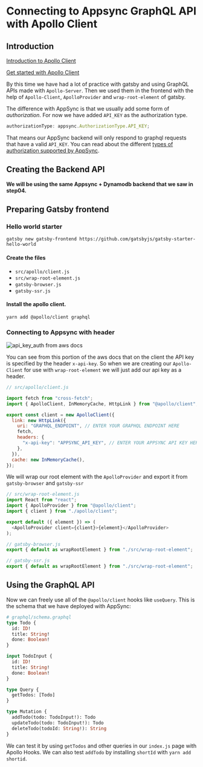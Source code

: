 # Connecting to Appsync GraphQL API with Apollo Client

## Introduction

[Introduction to Apollo Client](https://www.apollographql.com/docs/react/)

[Get started with Apollo Client](https://www.apollographql.com/docs/react/get-started/)

By this time we have had a lot of practice with gatsby and using GraphQL APIs made with `Apollo-Server`. Then we used them in the frontend with the help of `Apollo-Client`, `ApolloProvider` and `wrap-root-element` of gatsby.

The difference with AppSync is that we usually add some form of _authorization_. For now we have added `API_KEY` as the authorization type.

```javascript
authorizationType: appsync.AuthorizationType.API_KEY;
```

That means our AppSync backend will only respond to graphql requests that have a valid `API_KEY`. You can read about the different [types of authorization supported by AppSync](https://docs.aws.amazon.com/appsync/latest/devguide/security.html#aws-appsync-security).

## Creating the Backend API

**We will be using the same Appsync + Dynamodb backend that we saw in step04.**

## Preparing Gatsby frontend

### Hello world starter

```
gatsby new gatsby-frontend https://github.com/gatsbyjs/gatsby-starter-hello-world
```

#### Create the files

- `src/apollo/client.js`
- `src/wrap-root-element.js`
- `gatsby-browser.js`
- `gatsby-ssr.js`

#### Install the apollo client.

`yarn add @apollo/client graphql`

### Connecting to Appsync with header

![api_key_auth from aws docs](auth_api_key.png)

You can see from this portion of the aws docs that on the client the API key is specified by the header `x-api-key`.
So when we are creating our `Apollo-Client` for use with `wrap-root-element` we will just add our api key as a header.

```javascript
// src/apollo/client.js

import fetch from "cross-fetch";
import { ApolloClient, InMemoryCache, HttpLink } from "@apollo/client";

export const client = new ApolloClient({
  link: new HttpLink({
    uri: "GRAPHQL_ENDPOINT", // ENTER YOUR GRAPHQL ENDPOINT HERE
    fetch,
    headers: {
      "x-api-key": "APPSYNC_API_KEY", // ENTER YOUR APPSYNC API KEY HERE
    },
  }),
  cache: new InMemoryCache(),
});
```

We will wrap our root element with the `ApolloProvider` and export it from `gatsby-browser` and `gatsby-ssr`

```javascript
// src/wrap-root-element.js
import React from "react";
import { ApolloProvider } from "@apollo/client";
import { client } from "./apollo/client";

export default ({ element }) => (
  <ApolloProvider client={client}>{element}</ApolloProvider>
);
```

```javascript
// gatsby-browser.js
export { default as wrapRootElement } from "./src/wrap-root-element";
```

```javascript
// gatsby-ssr.js
export { default as wrapRootElement } from "./src/wrap-root-element";
```

## Using the GraphQL API 

Now we can freely use all of the `@apollo/client` hooks like `useQuery`. This is the schema that we have deployed with AppSync:
```graphql
# graphql/schema.graphql
type Todo {
  id: ID!
  title: String!
  done: Boolean!
}

input TodoInput {
  id: ID!
  title: String!
  done: Boolean!
}

type Query {
  getTodos: [Todo]
}

type Mutation {
  addTodo(todo: TodoInput!): Todo
  updateTodo(todo: TodoInput!): Todo
  deleteTodo(todoId: String!): String
}

```

We can test it by using `getTodos` and other queries in our `index.js` page with Apollo Hooks. We can also test `addTodo` by installing `shortId` with `yarn add shortid`.
